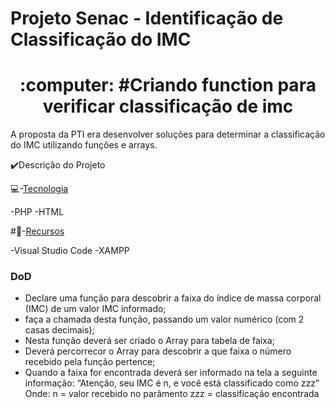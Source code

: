 # Projeto Senac - Identificação de Classificação do IMC
<h1 align="center">:computer: #Criando function para verificar classificação de imc</h1>

A proposta da PTI era desenvolver soluções para determinar a classificação do IMC utilizando funções e arrays.

:heavy_check_mark:Descrição do Projeto

:computer:-[Tecnologia](#tecnologia)

-PHP
-HTML


#:pushpin:-[Recursos](#recursos)

-Visual Studio Code
-XAMPP


### DoD

- Declare uma função para descobrir a faixa do índice de massa corporal (IMC) de um valor IMC informado;
- faça a chamada desta função, passando um valor numérico (com 2 casas decimais);
- Nesta função deverá ser criado o Array para tabela de faixa;
- Deverá percorrecor o Array para descobrir a que faixa o número recebido pela função pertence;
- Quando a faixa for encontrada deverá ser informado na tela a seguinte informação:
     “Atenção, seu IMC é n, e você está classificado como zzz”
      Onde:
      n = valor recebido no parâmento
      zzz = classificação encontrada
